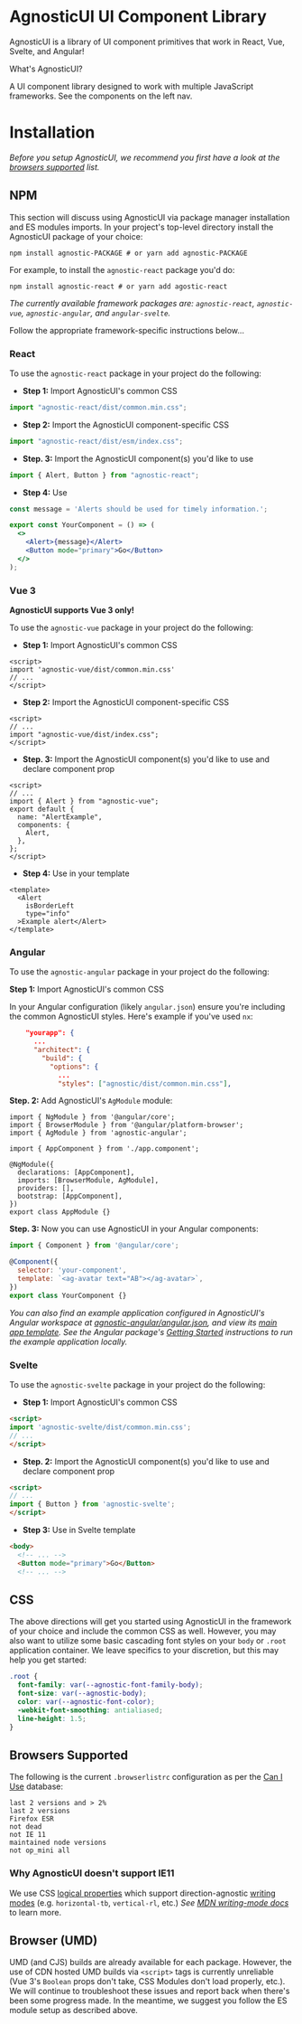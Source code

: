 # AgnosticUI UI Component Library

<div class="mbs16"></div>

AgnosticUI is a library of UI component primitives that work in React, Vue, Svelte, and Angular!

<script>
import "agnostic-vue/dist/index.css";
import { Alert } from "agnostic-vue";

export default {
  components: { Alert }
}
</script>

<div class="mbs24"></div>

<Alert type="success">
  <div class="h5">What's AgnosticUI?</div>
  <p class="mis24">A UI component library designed to work with multiple JavaScript frameworks. See the components on the left nav.</p>
</Alert>

# Installation

_Before you setup AgnosticUI, we recommend you first have a look at the [browsers supported](#browsers-supported) list._



<div class="mbs16"></div>

## NPM

<div class="mbs16"></div>

<div class="mbe16"></div>

This section will discuss using AgnosticUI via package manager installation and ES modules imports. In your project's top-level directory install the AgnosticUI package of your choice:

```shell
npm install agnostic-PACKAGE # or yarn add agnostic-PACKAGE
```

For example, to install the `agnostic-react` package you'd do:

```shell
npm install agnostic-react # or yarn add agostic-react
```

_The currently available framework packages are: `agnostic-react`, `agnostic-vue`, `agnostic-angular`, and `angular-svelte`._

<div class="mbe16"></div>

Follow the appropriate framework-specific instructions below… 

### React 

To use the `agnostic-react` package in your project do the following:

<div class="mbe16"></div>

- **Step 1:** Import AgnosticUI's common CSS

```js
import "agnostic-react/dist/common.min.css";
```

- **Step 2:** Import the AgnosticUI component-specific CSS
```js
import "agnostic-react/dist/esm/index.css";
```

- **Step. 3:** Import the AgnosticUI component(s) you'd like to use

```js
import { Alert, Button } from "agnostic-react";
```

- **Step 4:** Use

```jsx
const message = 'Alerts should be used for timely information.';

export const YourComponent = () => (
  <>
    <Alert>{message}</Alert>
    <Button mode="primary">Go</Button>
  </>
);
```

### Vue 3

**AgnosticUI supports Vue 3 only!**

<div class="mbe24"></div>

To use the `agnostic-vue` package in your project do the following:

<div class="mbe16"></div>

- **Step 1:** Import AgnosticUI's common CSS 

```vue
<script>
import 'agnostic-vue/dist/common.min.css'
// ...
</script>
```

- **Step 2:** Import the AgnosticUI component-specific CSS

```vue
<script>
// ...
import "agnostic-vue/dist/index.css";
</script>
```

- **Step. 3:** Import the AgnosticUI component(s) you'd like to use and declare component prop

```vue
<script>
// ...
import { Alert } from "agnostic-vue";
export default {
  name: "AlertExample",
  components: {
    Alert,
  },
};
</script>
```

- **Step 4:** Use in your template

```vue
<template>
  <Alert
    isBorderLeft
    type="info"
  >Example alert</Alert>
</template>
```

### Angular

To use the `agnostic-angular` package in your project do the following:

<div class="mbe16"></div>

**Step 1:** Import AgnosticUI's common CSS 

<div class="mbe16"></div>

In your Angular configuration (likely `angular.json`) ensure you're including
the common AgnosticUI styles. Here's example if you've used `nx`:

<div class="mbe16"></div>

```json
    "yourapp": {
      ...
      "architect": {
        "build": {
          "options": {
            ...
            "styles": ["agnostic/dist/common.min.css"],
```

<div class="mbe16"></div>

**Step. 2:** Add AgnosticUI's `AgModule` module:

```js{3,9}
import { NgModule } from '@angular/core';
import { BrowserModule } from '@angular/platform-browser';
import { AgModule } from 'agnostic-angular';

import { AppComponent } from './app.component';

@NgModule({
  declarations: [AppComponent],
  imports: [BrowserModule, AgModule],
  providers: [],
  bootstrap: [AppComponent],
})
export class AppModule {}
```

**Step. 3:** Now you can use AgnosticUI in your Angular components:

```js
import { Component } from '@angular/core';

@Component({
  selector: 'your-component',
  template: `<ag-avatar text="AB"></ag-avatar>`,
})
export class YourComponent {}
```

<div class="mbs24"></div>

_You can also find an example application configured in AgnosticUI's Angular workspace at [agnostic-angular/angular.json](https://github.com/AgnosticUI/agnosticui/blob/master/agnostic-angular/angular.json), and view its [main app template](https://github.com/AgnosticUI/agnosticui/blob/master/agnostic-angular/apps/examples/src/app/app.component.html). See the Angular package's [Getting Started](https://github.com/AgnosticUI/agnosticui/tree/master/agnostic-angular#getting-started) instructions to run the example application locally._

<div class="mbe16"></div>

### Svelte

To use the `agnostic-svelte` package in your project do the following:

<div class="mbe16"></div>

- **Step 1:** Import AgnosticUI's common CSS

```html
<script>
import 'agnostic-svelte/dist/common.min.css';
// ...
</script>
```

- **Step. 2:** Import the AgnosticUI component(s) you'd like to use and declare component prop
```html
<script>
// ...
import { Button } from 'agnostic-svelte';
</script>
```

- **Step 3:** Use in Svelte template

```html
<body>
  <!-- ... -->
  <Button mode="primary">Go</Button>
  <!-- ... -->
```

## CSS

The above directions will get you started using AgnosticUI in the framework of your choice and include the common CSS as well. However, you may also want to utilize some basic cascading font styles on your `body` or `.root` application container. We leave specifics to your discretion, but this may help you get started:

```css
.root {
  font-family: var(--agnostic-font-family-body);
  font-size: var(--agnostic-body);
  color: var(--agnostic-font-color);
  -webkit-font-smoothing: antialiased;
  line-height: 1.5;
}
```

## Browsers Supported

The following is the current `.browserlistrc` configuration as per the [Can I Use](https://caniuse.com/) database:

```shell
last 2 versions and > 2%
last 2 versions
Firefox ESR
not dead
not IE 11
maintained node versions
not op_mini all
```

### Why AgnosticUI doesn't support IE11

We use CSS [logical properties](https://css-tricks.com/css-logical-properties-and-values/) which support <span class="quoted">direction-agnostic</span> [writing modes](https://css-tricks.com/almanac/properties/w/writing-mode/) (e.g. `horizontal-tb`, `vertical-rl`, etc.) _See [MDN writing-mode docs](https://developer.mozilla.org/en-US/docs/Web/CSS/writing-mode)_ to learn more.

## Browser (UMD)

UMD (and CJS) builds are already available for each package. However, the use of CDN hosted UMD builds via `<script>` tags is currently unreliable (Vue 3's `Boolean` props don't take, CSS Modules don't load properly, etc.). We will continue to troubleshoot these issues and report back when there's been some progress made. In the meantime, we suggest you follow the ES module setup as described above.
